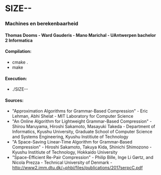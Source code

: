# SIZE--
### Machines en berekenbaarheid
#### Thomas Dooms - Ward Gauderis - Mano Marichal - UAntwerpen bachelor 2 Informatica

#### Compilation:
 - cmake .
 - make

#### Execution:
 - ./SIZE--

#### Sources:
 - "Approximation Algorithms for Grammar-Based Compression" - Eric Lehman, Abhi Shelat - MIT Laboratory for Computer Science
 - "An Online Algorithm for Lightweight Grammar-Based Compression" - Shirou Maruyama, Hiroshi Sakamoto, Masayuki Takeda - Department of Informatics, Kyushu University, Graduate School of Computer Science and Systems Engineering, Kyushu Institiute of Technology
 - "A Space-Saving Linear-Time Algorithm for Grammar-Based Compression" - Hiroshi Sakamoto, Takuya Kida, Shinichi Shimozono - Kyushu Institiute of Technology, Hokkaido University
 - "Space-Efficient Re-Pair Compression" - Philip Bille, Inge Li Gørtz, and Nicola Prezza - Technical University of Denmark -  http://www2.imm.dtu.dk/~phbi/files/publications/2017serpcC.pdf  
